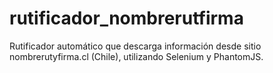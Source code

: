 # rutificador_nombrerutfirma
Rutificador automático que descarga información desde sitio nombrerutyfirma.cl (Chile), utilizando Selenium y PhantomJS.
